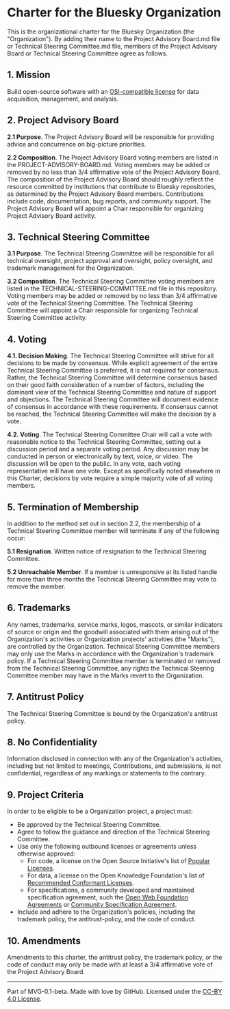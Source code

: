 # Charter for the Bluesky Organization

This is the organizational charter for the Bluesky Organization (the "Organization"). By adding their name to the Project Advisory Board.md file or Technical Steering Committee.md file, members of the Project Advisory Board or Technical Steering Committee agree as follows.

## 1. Mission

Build open-source software with an [OSI-compatible license](https://opensource.org/licenses) for data acquisition, management, and analysis.

## 2. Project Advisory Board

**2.1 Purpose**. The Project Advisory Board will be responsible for providing advice and concurrence on big-picture priorities.

**2.2 Composition**. The Project Advisory Board voting members are listed in the PROJECT-ADVISORY-BOARD.md.
Voting members may be added or removed by no less than 3/4 affirmative vote of the Project Advisory Board.
The composition of the Project Advisory Board should roughly reflect the resource committed by institutions
that contribute to Bluesky repositories, as determined by the Project Advisory Board members.
Contributions include code, documentation, bug reports, and community support.
The Project Advisory Board will appoint a Chair responsible for organizing Project Advisory Board activity.

## 3. Technical Steering Committee

**3.1 Purpose**. The Technical Steering Committee will be responsible for all technical oversight, project approval and oversight, policy oversight, and trademark management for the Organization.

**3.2 Composition**. The Technical Steering Committee voting members are listed in the TECHNICAL-STEERING-COMMITTEE.md file in this repository.
Voting members may be added or removed by no less than 3/4 affirmative vote of the Technical Steering Committee.
The Technical Steering Committee will appoint a Chair responsible for organizing Technical Steering Committee activity.

## 4. Voting

**4.1. Decision Making**. The Technical Steering Committee will strive for all decisions to be made by consensus. While explicit agreement of the entire Technical Steering Committee is preferred, it is not required for consensus. Rather, the Technical Steering Committee will determine consensus based on their good faith consideration of a number of factors, including the dominant view of the Technical Steering Committee and nature of support and objections. The Technical Steering Committee will document evidence of consensus in accordance with these requirements. If consensus cannot be reached, the Technical Steering Committee will make the decision by a vote.

**4.2. Voting**. The Technical Steering Committee Chair will call a vote with reasonable notice to the Technical Steering Committee, setting out a discussion period and a separate voting period. Any discussion may be conducted in person or electronically by text, voice, or video. The discussion will be open to the public. In any vote, each voting representative will have one vote. Except as specifically noted elsewhere in this Charter, decisions by vote require a simple majority vote of all voting members.

## 5. Termination of Membership

In addition to the method set out in section 2.2, the membership of a Technical Steering Committee member will terminate if any of the following occur:

**5.1 Resignation**. Written notice of resignation to the Technical Steering Committee.

**5.2 Unreachable Member**. If a member is unresponsive at its listed handle for more than three months the Technical Steering Committee may vote to remove the member.

## 6. Trademarks

Any names, trademarks, service marks, logos, mascots, or similar indicators of source or origin and the goodwill associated with them arising out of the Organization's activities or Organization projects' activities (the "Marks"), are controlled by the Organization. Technical Steering Committee members may only use the Marks in accordance with the Organization's trademark policy. If a Technical Steering Committee member is terminated or removed from the Technical Steering Committee, any rights the Technical Steering Committee member may have in the Marks revert to the Organization.
## 7. Antitrust Policy

The Technical Steering Committee is bound by the Organization's antitrust policy.

## 8. No Confidentiality

Information disclosed in connection with any of the Organization's activities, including but not limited to meetings, Contributions, and submissions, is not confidential, regardless of any markings or statements to the contrary.

## 9. Project Criteria

In order to be eligible to be a Organization project, a project must:

* Be approved by the Technical Steering Committee.
* Agree to follow the guidance and direction of the Technical Steering Committee.
* Use only the following outbound licenses or agreements unless otherwise approved:
  - For code, a license on the Open Source Initiative's list of [Popular Licenses](https://opensource.org/licenses).
  - For data, a license on the Open Knowledge Foundation's list of [Recommended Conformant Licenses](http://opendefinition.org/licenses/).
  - For specifications, a community developed and maintained specification agreement, such the [Open Web Foundation Agreements](http://www.openwebfoundation.org/legal) or [Community Specification Agreement](https://github.com/CommunitySpecification/1.0).
* Include and adhere to the Organization's policies, including the trademark policy, the antitrust-policy, and the code of conduct.

## 10. Amendments

Amendments to this charter, the antitrust policy, the trademark policy, or the code of conduct may only be made with at least a 3/4 affirmative vote of the Project Advisory Board.

---
Part of MVG-0.1-beta.
Made with love by GitHub. Licensed under the [CC-BY 4.0 License](https://creativecommons.org/licenses/by-sa/4.0/).
